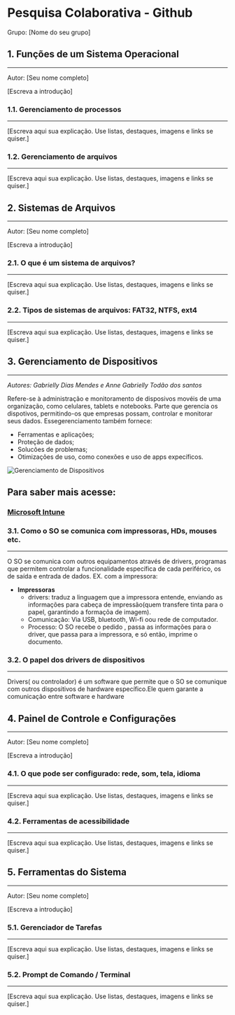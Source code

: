 # Pesquisa Colaborativa - Github

Grupo: [Nome do seu grupo]

## 1. Funções de um Sistema Operacional
---

Autor: [Seu nome completo]

[Escreva a introdução]

### 1.1. Gerenciamento de processos
---

[Escreva aqui sua explicação. Use listas, destaques, imagens e links se quiser.]

### 1.2. Gerenciamento de arquivos
---

[Escreva aqui sua explicação. Use listas, destaques, imagens e links se quiser.]


## 2. Sistemas de Arquivos
---

Autor: [Seu nome completo]

[Escreva a introdução]

### 2.1. O que é um sistema de arquivos?
---

[Escreva aqui sua explicação. Use listas, destaques, imagens e links se quiser.]

### 2.2. Tipos de sistemas de arquivos: FAT32, NTFS, ext4
---

[Escreva aqui sua explicação. Use listas, destaques, imagens e links se quiser.]



## 3. Gerenciamento de Dispositivos
---

*Autores: Gabrielly Dias Mendes e Anne Gabrielly Todão dos santos*

Refere-se à administração e monitoramento de disposivos movéis de uma organização, como celulares, tablets e notebooks. Parte que gerencia os dispotivos, permitindo-os que empresas possam, controlar  e monitorar seus dados. Essegerenciamento também fornece:
- Ferramentas e aplicações;
- Proteção de dados;
- Solucões de problemas;
- Otimizações de uso, como conexões e uso de apps expecíficos.

![Gerenciamento de Dispositivos](https://i.pinimg.com/custom_covers/222x/865606059569075322_1692986959.jpg)



## Para saber mais acesse: 
### [Microsoft Intune](https://learn.microsoft.com/pt-br/intune/intune-service/fundamentals/what-is-device-management)


### 3.1. Como o SO se comunica com impressoras, HDs, mouses etc.
---

O SO se comunica com outros equipamentos através de drivers, programas que permitem controlar a funcionalidade específica de cada periférico, os de saída e entrada de dados. EX. com a impressora:
- **Impressoras**
    - drivers: traduz a linguagem que a impressora entende, enviando as informações para cabeça de impressão(quem transfere tinta para o papel, garantindo a formaçõa de imagem).
    - Comunicação: Via USB, bluetooth, Wi-fi oou rede de computador.
    - Processo: O SO recebe o pedido , passa as informações para o driver, que passa para a impressora, e só então, imprime o documento. 


### 3.2. O papel dos drivers de dispositivos
---

Drivers( ou controlador) é um software que permite que o SO se comunique com outros dispositivos de hardware específico.Ele quem garante a comunicação entre software e hardware





## 4. Painel de Controle e Configurações
---

Autor: [Seu nome completo]

[Escreva a introdução]

### 4.1. O que pode ser configurado: rede, som, tela, idioma
---

[Escreva aqui sua explicação. Use listas, destaques, imagens e links se quiser.]

### 4.2. Ferramentas de acessibilidade
---

[Escreva aqui sua explicação. Use listas, destaques, imagens e links se quiser.]


## 5. Ferramentas do Sistema
---

Autor: [Seu nome completo]

[Escreva a introdução]

### 5.1. Gerenciador de Tarefas
---

[Escreva aqui sua explicação. Use listas, destaques, imagens e links se quiser.]

### 5.2. Prompt de Comando / Terminal
---

[Escreva aqui sua explicação. Use listas, destaques, imagens e links se quiser.]

